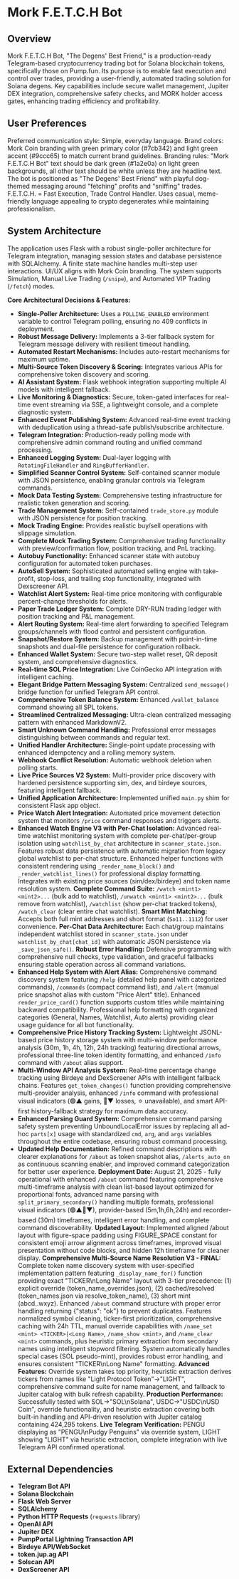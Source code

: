 # Mork F.E.T.C.H Bot

## Overview
Mork F.E.T.C.H Bot, "The Degens' Best Friend," is a production-ready Telegram-based cryptocurrency trading bot for Solana blockchain tokens, specifically those on Pump.fun. Its purpose is to enable fast execution and control over trades, providing a user-friendly, automated trading solution for Solana degens. Key capabilities include secure wallet management, Jupiter DEX integration, comprehensive safety checks, and MORK holder access gates, enhancing trading efficiency and profitability.

## User Preferences
Preferred communication style: Simple, everyday language.
Brand colors: Mork Coin branding with green primary color (#7cb342) and light green accent (#9ccc65) to match current brand guidelines.
Branding rules: "Mork F.E.T.C.H Bot" text should be dark green (#1a2e0a) on light green backgrounds, all other text should be white unless they are headline text. The bot is positioned as "The Degens' Best Friend" with playful dog-themed messaging around "fetching" profits and "sniffing" trades. F.E.T.C.H. = Fast Execution, Trade Control Handler. Uses casual, meme-friendly language appealing to crypto degenerates while maintaining professionalism.

## System Architecture
The application uses Flask with a robust single-poller architecture for Telegram integration, managing session states and database persistence with SQLAlchemy. A finite state machine handles multi-step user interactions. UI/UX aligns with Mork Coin branding. The system supports Simulation, Manual Live Trading (`/snipe`), and Automated VIP Trading (`/fetch`) modes.

**Core Architectural Decisions & Features:**
- **Single-Poller Architecture:** Uses a `POLLING_ENABLED` environment variable to control Telegram polling, ensuring no 409 conflicts in deployment.
- **Robust Message Delivery:** Implements a 3-tier fallback system for Telegram message delivery with resilient timeout handling.
- **Automated Restart Mechanisms:** Includes auto-restart mechanisms for maximum uptime.
- **Multi-Source Token Discovery & Scoring:** Integrates various APIs for comprehensive token discovery and scoring.
- **AI Assistant System:** Flask webhook integration supporting multiple AI models with intelligent fallback.
- **Live Monitoring & Diagnostics:** Secure, token-gated interfaces for real-time event streaming via SSE, a lightweight console, and a complete diagnostic system.
- **Enhanced Event Publishing System:** Advanced real-time event tracking with deduplication using a thread-safe publish/subscribe architecture.
- **Telegram Integration:** Production-ready polling mode with comprehensive admin command routing and unified command processing.
- **Enhanced Logging System:** Dual-layer logging with `RotatingFileHandler` and `RingBufferHandler`.
- **Simplified Scanner Control System:** Self-contained scanner module with JSON persistence, enabling granular controls via Telegram commands.
- **Mock Data Testing System:** Comprehensive testing infrastructure for realistic token generation and scoring.
- **Trade Management System:** Self-contained `trade_store.py` module with JSON persistence for position tracking.
- **Mock Trading Engine:** Provides realistic buy/sell operations with slippage simulation.
- **Complete Mock Trading System:** Comprehensive trading functionality with preview/confirmation flow, position tracking, and PnL tracking.
- **Autobuy Functionality:** Enhanced scanner state with autobuy configuration for automated token purchases.
- **AutoSell System:** Sophisticated automated selling engine with take-profit, stop-loss, and trailing stop functionality, integrated with Dexscreener API.
- **Watchlist Alert System:** Real-time price monitoring with configurable percent-change thresholds for alerts.
- **Paper Trade Ledger System:** Complete DRY-RUN trading ledger with position tracking and P&L management.
- **Alert Routing System:** Real-time alert forwarding to specified Telegram groups/channels with flood control and persistent configuration.
- **Snapshot/Restore System:** Backup management with point-in-time snapshots and dual-file persistence for configuration rollback.
- **Enhanced Wallet System:** Secure two-step wallet reset, QR deposit system, and comprehensive diagnostics.
- **Real-time SOL Price Integration:** Live CoinGecko API integration with intelligent caching.
- **Elegant Bridge Pattern Messaging System:** Centralized `send_message()` bridge function for unified Telegram API control.
- **Comprehensive Token Balance System:** Enhanced `/wallet_balance` command showing all SPL tokens.
- **Streamlined Centralized Messaging:** Ultra-clean centralized messaging pattern with enhanced MarkdownV2.
- **Smart Unknown Command Handling:** Professional error messages distinguishing between commands and regular text.
- **Unified Handler Architecture:** Single-point update processing with enhanced idempotency and a rolling memory system.
- **Webhook Conflict Resolution:** Automatic webhook deletion when polling starts.
- **Live Price Sources V2 System:** Multi-provider price discovery with hardened persistence supporting sim, dex, and birdeye sources, featuring intelligent fallback.
- **Unified Application Architecture:** Implemented unified `main.py` shim for consistent Flask app object.
- **Price Watch Alert Integration:** Automated price movement detection system that monitors `/price` command responses and triggers alerts.
- **Enhanced Watch Engine V3 with Per-Chat Isolation:** Advanced real-time watchlist monitoring system with complete per-chat/per-group isolation using `watchlist_by_chat` architecture in `scanner_state.json`. Features robust data persistence with automatic migration from legacy global watchlist to per-chat structure. Enhanced helper functions with consistent rendering using `_render_name_block()` and `_render_watchlist_lines()` for professional display formatting. Integrates with existing price sources (sim/dex/birdeye) and token name resolution system. **Complete Command Suite:** `/watch <mint1> <mint2>...` (bulk add to watchlist), `/unwatch <mint1> <mint2>...` (bulk remove from watchlist), `/watchlist` (show per-chat tracked tokens), `/watch_clear` (clear entire chat watchlist). **Smart Mint Matching:** Accepts both full mint addresses and short format (`So11..1112`) for user convenience. **Per-Chat Data Architecture:** Each chat/group maintains independent watchlist stored in `scanner_state.json` under `watchlist_by_chat[chat_id]` with automatic JSON persistence via `_save_json_safe()`. **Robust Error Handling:** Defensive programming with comprehensive null checks, type validation, and graceful fallbacks ensuring stable operation across all command variations.
- **Enhanced Help System with Alert Alias:** Comprehensive command discovery system featuring `/help` (detailed help panel with categorized commands), `/commands` (compact command list), and `/alert` (manual price snapshot alias with custom "Price Alert" title). Enhanced `render_price_card()` function supports custom titles while maintaining backward compatibility. Professional help formatting with organized categories (General, Names, Watchlist, Auto alerts) providing clear usage guidance for all bot functionality. 
- **Comprehensive Price History Tracking System:** Lightweight JSONL-based price history storage system with multi-window performance analysis (30m, 1h, 4h, 12h, 24h tracking) featuring directional arrows, professional three-line token identity formatting, and enhanced `/info` command with `/about` alias support.
- **Multi-Window API Analysis System:** Real-time percentage change tracking using Birdeye and DexScreener APIs with intelligent fallback chains. Features `get_token_changes()` function providing comprehensive multi-provider analysis, enhanced `/info` command with professional visual indicators (🟢▲ gains, 🔴▼ losses, ⚪︎ unavailable), and smart API-first history-fallback strategy for maximum data accuracy.
- **Enhanced Parsing Guard System:** Comprehensive command parsing safety system preventing UnboundLocalError issues by replacing all ad-hoc `parts[x]` usage with standardized `cmd`, `arg`, and `args` variables throughout the entire codebase, ensuring robust command processing.
- **Updated Help Documentation:** Refined command descriptions with clearer explanations for `/about` as token snapshot alias, `/alerts_auto_on` as continuous scanning enabler, and improved command categorization for better user experience.
**Deployment Date:** August 21, 2025 - fully operational with enhanced `/about` command featuring comprehensive multi-timeframe analysis with clean list-based layout optimized for proportional fonts, advanced name parsing with `split_primary_secondary()` handling multiple formats, professional visual indicators (🟢▲🔴▼), provider-based (5m,1h,6h,24h) and recorder-based (30m) timeframes, intelligent error handling, and complete command discoverability. **Updated Layout:** Implemented aligned /about layout with figure-space padding using FIGURE_SPACE constant for consistent emoji arrow alignment across timeframes, improved visual presentation without code blocks, and hidden 12h timeframe for cleaner display. **Comprehensive Multi-Source Name Resolution V3 - FINAL:** Complete token name discovery system with user-specified implementation pattern featuring `_display_name_for()` function providing exact "TICKER\nLong Name" layout with 3-tier precedence: (1) explicit override (token_name_overrides.json), (2) cached/resolved (token_names.json via resolve_token_name), (3) short mint (abcd..wxyz). Enhanced `/about` command structure with proper error handling returning {"status": "ok"} to prevent duplicates. Features normalized symbol cleaning, ticker-first prioritization, comprehensive caching with 24h TTL, manual override capabilities with `/name_set <mint> <TICKER>|<Long Name>`, `/name_show <mint>`, and `/name_clear <mint>` commands, plus heuristic primary extraction from secondary names using intelligent stopword filtering. System automatically handles special cases (SOL pseudo-mint), provides robust error handling, and ensures consistent "TICKER\nLong Name" formatting. **Advanced Features:** Override system takes top priority, heuristic extraction derives tickers from names like "Light Protocol Token"→"LIGHT", comprehensive command suite for name management, and fallback to Jupiter catalog with bulk refresh capability. **Production Performance:** Successfully tested with SOL→"SOL\nSolana", USDC→"USDC\nUSD Coin", override functionality, and heuristic extraction covering both built-in handling and API-driven resolution with Jupiter catalog containing 424,295 tokens. **Live Telegram Verification:** PENGU displaying as "PENGU\nPudgy Penguins" via override system, LIGHT showing "LIGHT" via heuristic extraction, complete integration with live Telegram API confirmed operational.

## External Dependencies
- **Telegram Bot API**
- **Solana Blockchain**
- **Flask Web Server**
- **SQLAlchemy**
- **Python HTTP Requests** (`requests` library)
- **OpenAI API**
- **Jupiter DEX**
- **PumpPortal Lightning Transaction API**
- **Birdeye API/WebSocket**
- **token.jup.ag API**
- **Solscan API**
- **DexScreener API**